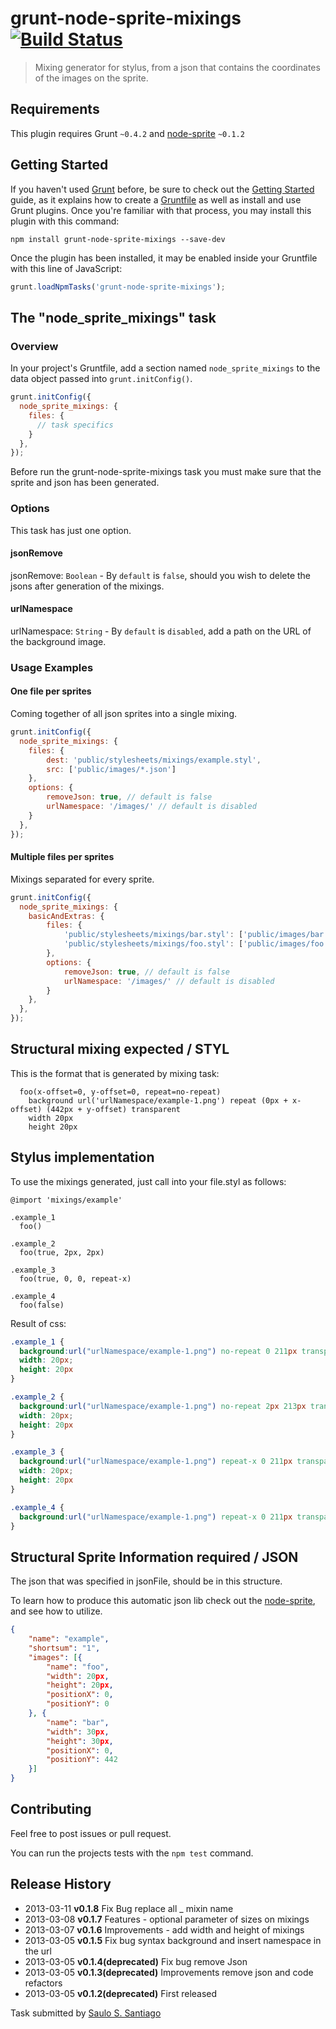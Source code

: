 # grunt-node-sprite-mixings [![Build Status](https://travis-ci.org/SauloSilva/grunt-node-sprite-mixings.png?branch=master)](https://travis-ci.org/SauloSilva/grunt-node-sprite-mixings)

> Mixing generator for stylus, from a json that contains the coordinates of the images on the sprite.

## Requirements

This plugin requires Grunt `~0.4.2` and [node-sprite](https://github.com/naltatis/node-sprite) `~0.1.2`


## Getting Started

If you haven't used [Grunt](http://gruntjs.com/) before, be sure to check out the [Getting Started](http://gruntjs.com/getting-started) guide, as it explains how to create a [Gruntfile](http://gruntjs.com/sample-gruntfile) as well as install and use Grunt plugins. Once you're familiar with that process, you may install this plugin with this command:

```shell
npm install grunt-node-sprite-mixings --save-dev
```

Once the plugin has been installed, it may be enabled inside your Gruntfile with this line of JavaScript:

```js
grunt.loadNpmTasks('grunt-node-sprite-mixings');
```

## The "node_sprite_mixings" task

### Overview

In your project's Gruntfile, add a section named `node_sprite_mixings` to the data object passed into `grunt.initConfig()`.

```js
grunt.initConfig({
  node_sprite_mixings: {
    files: {
      // task specifics
    }
  },
});
```

Before run the grunt-node-sprite-mixings task you must make sure that the sprite and json has been generated.

### Options

This task has just one option.

#### jsonRemove

jsonRemove: `Boolean` -
By `default` is  `false`, should you wish to delete the jsons after generation of the mixings.

#### urlNamespace

urlNamespace: `String` -
By `default` is  `disabled`, add a path on the URL of the background image.

### Usage Examples

#### One file per sprites

Coming together of all json sprites into a single mixing.

```js
grunt.initConfig({
  node_sprite_mixings: {
    files: {
        dest: 'public/stylesheets/mixings/example.styl',
        src: ['public/images/*.json']
    },
    options: {
        removeJson: true, // default is false
        urlNamespace: '/images/' // default is disabled
    }
  },
});
```

#### Multiple files per sprites

Mixings separated for every sprite.

```js
grunt.initConfig({
  node_sprite_mixings: {
    basicAndExtras: {
        files: {
            'public/stylesheets/mixings/bar.styl': ['public/images/bar.json'],
            'public/stylesheets/mixings/foo.styl': ['public/images/foo.json']
        },
        options: {
            removeJson: true, // default is false
            urlNamespace: '/images/' // default is disabled
        }
    },
  },
});
```

## Structural mixing expected / STYL

This is the format that is generated by mixing task:

```styl
  foo(x-offset=0, y-offset=0, repeat=no-repeat)
    background url('urlNamespace/example-1.png') repeat (0px + x-offset) (442px + y-offset) transparent
    width 20px
    height 20px
```

## Stylus implementation

To use the mixings generated, just call into your file.styl as follows:

```styl
@import 'mixings/example'

.example_1
  foo()

.example_2
  foo(true, 2px, 2px)

.example_3
  foo(true, 0, 0, repeat-x)

.example_4
  foo(false)
```
Result of css:

```css
.example_1 {
  background:url("urlNamespace/example-1.png") no-repeat 0 211px transparent;
  width: 20px;
  height: 20px
}

.example_2 {
  background:url("urlNamespace/example-1.png") no-repeat 2px 213px transparent;
  width: 20px;
  height: 20px
}

.example_3 {
  background:url("urlNamespace/example-1.png") repeat-x 0 211px transparent;
  width: 20px;
  height: 20px
}

.example_4 {
  background:url("urlNamespace/example-1.png") repeat-x 0 211px transparent
}
```

## Structural Sprite Information required / JSON

The json that was specified in jsonFile, should be in this structure.

To learn how to produce this automatic json lib check out the [node-sprite](https://github.com/naltatis/node-sprite#usage), and see how to utilize.

```json
{
    "name": "example",
    "shortsum": "1",
    "images": [{
        "name": "foo",
        "width": 20px,
        "height": 20px,
        "positionX": 0,
        "positionY": 0
    }, {
        "name": "bar",
        "width": 30px,
        "height": 30px,
        "positionX": 0,
        "positionY": 442
    }]
}
```

## Contributing
Feel free to post issues or pull request.

You can run the projects tests with the `npm test` command.

## Release History
* 2013-03-11    **v0.1.8**    Fix Bug replace all _ mixin name
* 2013-03-08    **v0.1.7**    Features - optional parameter of sizes on mixings
* 2013-03-07    **v0.1.6**    Improvements - add width and height of mixings
* 2013-03-05    **v0.1.5**    Fix bug syntax background and insert namespace in the url
* 2013-03-05    **v0.1.4(deprecated)**    Fix bug remove Json
* 2013-03-05    **v0.1.3(deprecated)**    Improvements remove json and code refactors
* 2013-03-05    **v0.1.2(deprecated)**    First released

Task submitted by [Saulo S. Santiago](http://www.linkedin.com/profile/view?id=119242632)